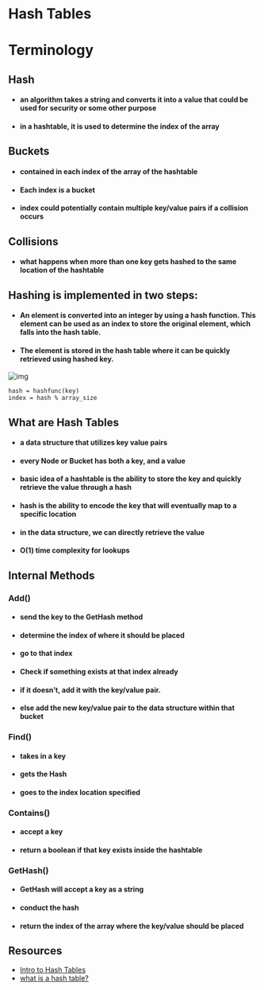 # Hash Tables


# Terminology

## Hash

* #### an algorithm takes a string and converts it into a value that could be used for security or some other purpose

* #### in a hashtable, it is used to determine the index of the array

## Buckets

* #### contained in each index of the array of the hashtable

* #### Each index is a bucket

* #### index could potentially contain multiple key/value pairs if a collision occurs

## Collisions

* #### what happens when more than one key gets hashed to the same location of the hashtable


## Hashing is implemented in two steps:

* #### An element is converted into an integer by using a hash function. This element can be used as an index to store the original element, which falls into the hash table.

* #### The element is stored in the hash table where it can be quickly retrieved using hashed key.


![img](https://he-s3.s3.amazonaws.com/media/uploads/0e2c706.png)

```
hash = hashfunc(key)
index = hash % array_size
```

## What are Hash Tables 

* #### a data structure that utilizes key value pairs

* #### every Node or Bucket has both a key, and a value

* #### basic idea of a hashtable is the ability to store the key and quickly retrieve the value through a hash

* #### hash is the ability to encode the key that will eventually map to a specific location

* #### in the data structure, we can directly retrieve the value

* #### O(1) time complexity for lookups


## Internal Methods

### Add()

* #### send the key to the GetHash method

* #### determine the index of where it should be placed

* #### go to that index

* #### Check if something exists at that index already

* #### if it doesn’t, add it with the key/value pair.

* #### else add the new key/value pair to the data structure within that bucket

### Find()

* #### takes in a key

* #### gets the Hash

* #### goes to the index location specified

### Contains()

* #### accept a key

* #### return a boolean if that key exists inside the hashtable

### GetHash()

* #### GetHash will accept a key as a string

* #### conduct the hash

* #### return the index of the array where the key/value should be placed


## Resources

* [Intro to Hash Tables](https://codefellows.github.io/common_curriculum/data_structures_and_algorithms/Code_401/class-30/resources/Hashtables.html)
* [what is a hash table?](https://www.youtube.com/watch?v=MfhjkfocRR0)